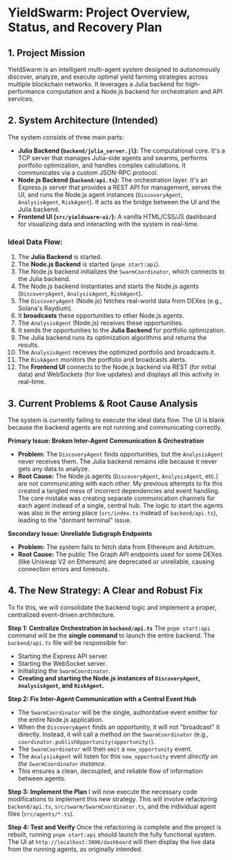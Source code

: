 # YieldSwarm: Project Overview, Status, and Recovery Plan

## 1. Project Mission

YieldSwarm is an intelligent multi-agent system designed to autonomously discover, analyze, and execute optimal yield farming strategies across multiple blockchain networks. It leverages a Julia backend for high-performance computation and a Node.js backend for orchestration and API services.

## 2. System Architecture (Intended)

The system consists of three main parts:

*   **Julia Backend (`backend/julia_server.jl`):** The computational core. It's a TCP server that manages Julia-side agents and swarms, performs portfolio optimization, and handles complex calculations. It communicates via a custom JSON-RPC protocol.
*   **Node.js Backend (`backend/api.ts`):** The orchestration layer. It's an Express.js server that provides a REST API for management, serves the UI, and runs the Node.js agent instances (`DiscoveryAgent`, `AnalysisAgent`, `RiskAgent`). It acts as the bridge between the UI and the Julia backend.
*   **Frontend UI (`src/yieldswarm-ui/`):** A vanilla HTML/CSS/JS dashboard for visualizing data and interacting with the system in real-time.

### Ideal Data Flow:

1.  The **Julia Backend** is started.
2.  The **Node.js Backend** is started (`pnpm start:api`).
3.  The Node.js backend initializes the `SwarmCoordinator`, which connects to the Julia backend.
4.  The Node.js backend instantiates and starts the Node.js agents (`DiscoveryAgent`, `AnalysisAgent`, `RiskAgent`).
5.  The `DiscoveryAgent` (Node.js) fetches real-world data from DEXes (e.g., Solana's Raydium).
6.  It **broadcasts** these opportunities to other Node.js agents.
7.  The `AnalysisAgent` (Node.js) receives these opportunities.
8.  It sends the opportunities to the **Julia Backend** for portfolio optimization.
9.  The Julia backend runs its optimization algorithms and returns the results.
10. The `AnalysisAgent` receives the optimized portfolio and broadcasts it.
11. The `RiskAgent` monitors the portfolio and broadcasts alerts.
12. The **Frontend UI** connects to the Node.js backend via REST (for initial data) and WebSockets (for live updates) and displays all this activity in real-time.

## 3. Current Problems & Root Cause Analysis

The system is currently failing to execute the ideal data flow. The UI is blank because the backend agents are not running and communicating correctly.

**Primary Issue: Broken Inter-Agent Communication & Orchestration**

*   **Problem:** The `DiscoveryAgent` finds opportunities, but the `AnalysisAgent` never receives them. The Julia backend remains idle because it never gets any data to analyze.
*   **Root Cause:** The Node.js agents (`DiscoveryAgent`, `AnalysisAgent`, etc.) are not communicating with each other. My previous attempts to fix this created a tangled mess of incorrect dependencies and event handling. The core mistake was creating separate communication channels for each agent instead of a single, central hub. The logic to start the agents was also in the wrong place (`src/index.ts` instead of `backend/api.ts`), leading to the "dormant terminal" issue.

**Secondary Issue: Unreliable Subgraph Endpoints**

*   **Problem:** The system fails to fetch data from Ethereum and Arbitrum.
*   **Root Cause:** The public The Graph API endpoints used for some DEXes (like Uniswap V2 on Ethereum) are deprecated or unreliable, causing connection errors and timeouts.

## 4. The New Strategy: A Clear and Robust Fix

To fix this, we will consolidate the backend logic and implement a proper, centralized event-driven architecture.

**Step 1: Centralize Orchestration in `backend/api.ts`**
The `pnpm start:api` command will be the **single command** to launch the entire backend. The `backend/api.ts` file will be responsible for:
*   Starting the Express API server.
*   Starting the WebSocket server.
*   Initializing the `SwarmCoordinator`.
*   **Creating and starting the Node.js instances of `DiscoveryAgent`, `AnalysisAgent`, and `RiskAgent`.**

**Step 2: Fix Inter-Agent Communication with a Central Event Hub**
*   The `SwarmCoordinator` will be the single, authoritative event emitter for the entire Node.js application.
*   When the `DiscoveryAgent` finds an opportunity, it will not "broadcast" it directly. Instead, it will call a method on the `SwarmCoordinator` (e.g., `coordinator.publishOpportunity(opportunity)`).
*   The `SwarmCoordinator` will then `emit` a `new_opportunity` event.
*   The `AnalysisAgent` will listen for this `new_opportunity` event *directly on the `SwarmCoordinator` instance*.
*   This ensures a clean, decoupled, and reliable flow of information between agents.

**Step 3: Implement the Plan**
I will now execute the necessary code modifications to implement this new strategy. This will involve refactoring `backend/api.ts`, `src/swarm/SwarmCoordinator.ts`, and the individual agent files (`src/agents/*.ts`).

**Step 4: Test and Verify**
Once the refactoring is complete and the project is rebuilt, running `pnpm start:api` should launch the fully functional system. The UI at `http://localhost:3000/dashboard` will then display the live data from the running agents, as originally intended.
